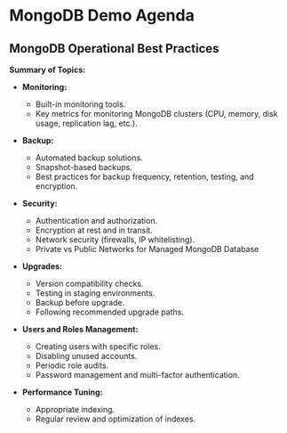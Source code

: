 # MongoDB Demo Agenda

## MongoDB Operational Best Practices

**Summary of Topics:**

- **Monitoring:**
  - Built-in monitoring tools.
  - Key metrics for monitoring MongoDB clusters (CPU, memory, disk usage, replication lag, etc.).

- **Backup:**
  - Automated backup solutions.
  - Snapshot-based backups.
  - Best practices for backup frequency, retention, testing, and encryption.

- **Security:**
  - Authentication and authorization.
  - Encryption at rest and in transit.
  - Network security (firewalls, IP whitelisting).
  - Private vs Public Networks for Managed MongoDB Database

- **Upgrades:**
  - Version compatibility checks.
  - Testing in staging environments.
  - Backup before upgrade.
  - Following recommended upgrade paths.

- **Users and Roles Management:**
  - Creating users with specific roles.
  - Disabling unused accounts.
  - Periodic role audits.
  - Password management and multi-factor authentication.

- **Performance Tuning:**
  - Appropriate indexing.
  - Regular review and optimization of indexes.
